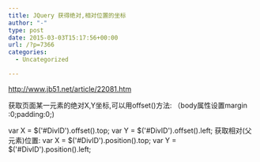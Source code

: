 ```yaml
---
title: JQuery 获得绝对,相对位置的坐标
author: "-"
type: post
date: 2015-03-03T15:17:56+00:00
url: /?p=7366
categories:
  - Uncategorized

---
```


  http://www.jb51.net/article/22081.htm


  获取页面某一元素的绝对X,Y坐标,可以用offset()方法: （body属性设置margin :0;padding:0;) 






  var X = $('#DivID').offset().top;
 var Y = $('#DivID').offset().left;
 获取相对(父元素)位置:
 var X = $('#DivID').position().top;
 var Y = $('#DivID').position().left;
